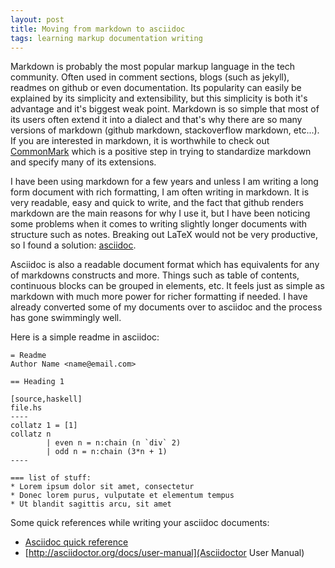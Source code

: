 ```yaml
---
layout: post
title: Moving from markdown to asciidoc
tags: learning markup documentation writing
---
```


Markdown is probably the most popular markup language in the tech community. Often used in
comment sections, blogs (such as jekyll), readmes on github or even documentation. Its popularity can
easily be explained by its simplicity and extensibility, but this simplicity is both it's advantage
and it's biggest weak point. Markdown is so simple that most of its users often extend it into a dialect and
that's why there are so many versions of markdown (github markdown, stackoverflow markdown, etc...).
If you are interested in markdown, it is worthwhile to check out
[CommonMark](http://commonmark.org/) which is a positive step in trying to standardize markdown and
specify many of its extensions.

I have been using markdown for a few years and unless I am writing a long form document with
rich formatting, I am often writing in markdown. It is very readable, easy and quick to write, and the fact that
github renders markdown are the main reasons for why I use it, but I have been noticing some problems
when it comes to writing slightly longer documents with structure such as notes. Breaking out LaTeX would not be very
productive, so I found a solution: [asciidoc](http://en.wikipedia.org/wiki/AsciiDoc).

Asciidoc is also a readable document format which has equivalents for any of markdowns constructs and more.
Things such as table of contents, continuous blocks can be grouped in elements, etc. It feels just as simple
as markdown with much more power for richer formatting if needed. I have already converted some of my
documents over to asciidoc and the process has gone swimmingly well.

Here is a simple readme in asciidoc:

```
= Readme
Author Name <name@email.com>

== Heading 1

[source,haskell]
file.hs
----
collatz 1 = [1]
collatz n
        | even n = n:chain (n `div` 2)
        | odd n = n:chain (3*n + 1)
----

=== list of stuff:
* Lorem ipsum dolor sit amet, consectetur
* Donec lorem purus, vulputate et elementum tempus
* Ut blandit sagittis arcu, sit amet
```

Some quick references while writing your asciidoc documents:

- [Asciidoc quick reference](http://asciidoctor.org/docs/asciidoc-syntax-quick-reference/)
- [http://asciidoctor.org/docs/user-manual](Asciidoctor User Manual)

